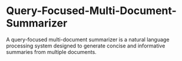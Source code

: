 # Query-Focused-Multi-Document-Summarizer
A query-focused multi-document summarizer is a natural language processing system designed to generate concise and informative summaries from multiple documents. 
